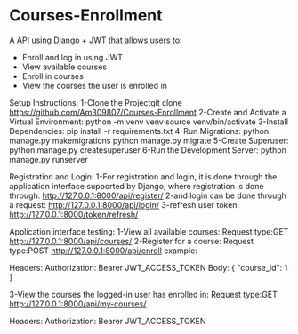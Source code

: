 # Courses-Enrollment
A API using Django + JWT that allows users to:
- Enroll and log in using JWT
- View available courses
- Enroll in courses
- View the courses the user is enrolled in

Setup Instructions:
1-Clone the Projectgit clone https://github.com/Am309807/Courses-Enrollment
2-Create and Activate a Virtual Environment:
python -m venv venv
source venv/bin/activate
3-Install Dependencies:
pip install -r requirements.txt
4-Run Migrations:
python manage.py makemigrations
python manage.py migrate
5-Create Superuser:
python manage.py createsuperuser
6-Run the Development Server:
python manage.py runserver

Registration and Login:
1-For registration and login, it is done through the application interface supported by Django, where registration is done through:
http://127.0.0.1:8000/api/register/
2-and login can be done through a request:
http://127.0.0.1:8000/api/login/
3-refresh user token:
http://127.0.0.1:8000/token/refresh/

Application interface testing:
1-View all available courses:
Request type:GET  http://127.0.0.1:8000/api/courses/
2-Register for a course:
Request type:POST  http://127.0.0.1:8000/api/enroll
example:

Headers:
  Authorization: Bearer JWT_ACCESS_TOKEN
Body:
{
  "course_id": 1
}

3-View the courses the logged-in user has enrolled in:
Request type:GET http://127.0.0.1:8000/api/my-courses/

Headers:
  Authorization: Bearer JWT_ACCESS_TOKEN


